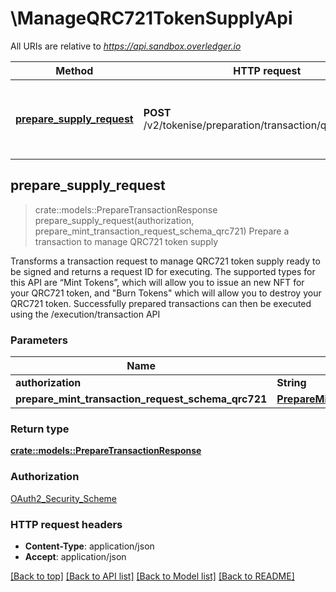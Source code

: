 # \ManageQRC721TokenSupplyApi

All URIs are relative to *https://api.sandbox.overledger.io*

Method | HTTP request | Description
------------- | ------------- | -------------
[**prepare_supply_request**](ManageQRC721TokenSupplyApi.md#prepare_supply_request) | **POST** /v2/tokenise/preparation/transaction/qrc721/supply | Prepare a transaction to manage QRC721 token supply



## prepare_supply_request

> crate::models::PrepareTransactionResponse prepare_supply_request(authorization, prepare_mint_transaction_request_schema_qrc721)
Prepare a transaction to manage QRC721 token supply

Transforms a transaction request to manage QRC721 token supply ready to be signed and returns a request ID for executing. The supported types for this API are “Mint Tokens”, which will allow you to issue an new NFT for your QRC721 token, and \"Burn Tokens\" which will allow you to destroy your QRC721 token. Successfully prepared transactions can then be executed using the /execution/transaction API

### Parameters


Name | Type | Description  | Required | Notes
------------- | ------------- | ------------- | ------------- | -------------
**authorization** | **String** |  | [required] |
**prepare_mint_transaction_request_schema_qrc721** | [**PrepareMintTransactionRequestSchemaQrc721**](PrepareMintTransactionRequestSchemaQrc721.md) |  | [required] |

### Return type

[**crate::models::PrepareTransactionResponse**](PrepareTransactionResponse.md)

### Authorization

[OAuth2_Security_Scheme](../README.md#OAuth2_Security_Scheme)

### HTTP request headers

- **Content-Type**: application/json
- **Accept**: application/json

[[Back to top]](#) [[Back to API list]](../README.md#documentation-for-api-endpoints) [[Back to Model list]](../README.md#documentation-for-models) [[Back to README]](../README.md)

